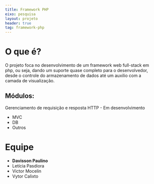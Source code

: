 ```yaml
---
title: Framework PHP
eixo: pesquisa
layout: projeto
header: true
tag: framework-php
---
```


# O que é?
O projeto foca no desenvolvimento de um framework web full-stack em php, ou seja, dando um suporte quase completo para o desenvolvedor, desde o controle do armazenamento de dados até um auxilio com a camada de visualização.

## Módulos:
Gerenciamento de requisição e resposta HTTP - Em desenvolvimento  
* MVC  
* DB  
* Outros


# Equipe
* **Davisson Paulino**
* Letícia Pasdiora
* Victor Mocelin
* Vytor Calixto
